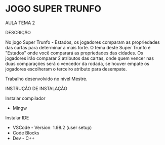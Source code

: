 # JOGO SUPER TRUNFO

AULA TEMA 2

DESCRIÇÃO

No jogo Super Trunfo - Estados, os jogadores comparam as propriedades das cartas para determinar a mais forte. O tema deste Super Trunfo é "Estados" onde você comparará as propriedades das cidades.
Os jogadores irão comparar 2 atributos das cartas, onde quem vencer nas duas comparações será o vencedor da rodada, se houver empate os jogadores escolheram o terceiro atributo para desempate.

Trabalho desenvolvido no nível Mestre.

INSTRUÇÃO DE INSTALAÇÃO

Instalar compilador
* Mingw

Instalar IDE
* VSCode - Version: 1.98.2 (user setup)
* Code Blocks
* Dev - C++

